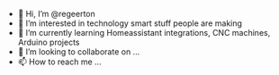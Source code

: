 - 👋 Hi, I’m @regeerton
- 👀 I’m interested in technology smart stuff people are making
- 🌱 I’m currently learning Homeassistant integrations, CNC machines, Arduino projects
- 💞️ I’m looking to collaborate on ...
- 📫 How to reach me ...

<!---
regeerton/regeerton is a ✨ special ✨ repository because its `README.md` (this file) appears on your GitHub profile.
You can click the Preview link to take a look at your changes.
--->
